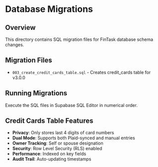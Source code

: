 # Database Migrations

## Overview
This directory contains SQL migration files for FinTask database schema changes.

## Migration Files
- `003_create_credit_cards_table.sql` - Creates credit_cards table for v3.0.0

## Running Migrations
Execute the SQL files in Supabase SQL Editor in numerical order.

## Credit Cards Table Features
- **Privacy**: Only stores last 4 digits of card numbers
- **Dual Mode**: Supports both Plaid-synced and manual entries
- **Owner Tracking**: Self or spouse designation
- **Security**: Row Level Security (RLS) enabled
- **Performance**: Indexed on key fields
- **Audit Trail**: Auto-updating timestamps